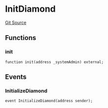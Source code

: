 # InitDiamond
[Git Source](https://github.com/nayms/contracts-v3/blob/ea2c06f70609c813d27d424e0330651d3c634d21/src/init/InitDiamond.sol)


## Functions
### init


```solidity
function init(address _systemAdmin) external;
```

## Events
### InitializeDiamond

```solidity
event InitializeDiamond(address sender);
```

